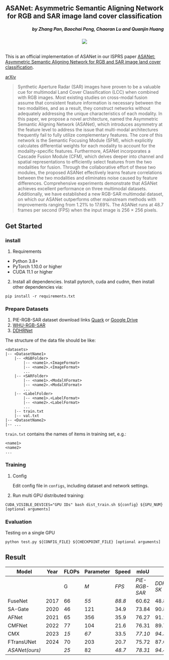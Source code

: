 <h2 align="center">ASANet: Asymmetric Semantic Aligning Network for RGB and SAR image land cover classification</h2>

<h5 align="right">by Zhang Pan, Baochai Peng, Chaoran Lu and Quanjin Huang</h5>


<div align="center">
  <img src="https://raw.githubusercontent.com/whu-pzhang/ASANet/master/ASANet_arch.jpg"><br><br>
</div>


This is an official implementation of ASANet in our ISPRS paper [ASANet: Asymmetric Semantic Aligning Network for RGB and SAR image land cover classification](https://www.sciencedirect.com/science/article/abs/pii/S0924271624003630).

[arXiv]()

>Synthetic Aperture Radar (SAR) images have proven to be a valuable cue for multimodal Land Cover Classification (LCC) when combined with RGB images. Most existing studies on cross-modal fusion assume that consistent feature information is necessary between the two modalities, and as a result, they construct networks without adequately addressing the unique characteristics of each modality. In this paper, we propose a novel architecture, named the Asymmetric Semantic Aligning Network (ASANet), which introduces asymmetry at the feature level to address the issue that multi-modal architectures frequently fail to fully utilize complementary features. The core of this network is the Semantic Focusing Module (SFM), which explicitly calculates differential weights for each modality to account for the modality-specific features. Furthermore, ASANet incorporates a Cascade Fusion Module (CFM), which delves deeper into channel and spatial representations to efficiently select features from the two modalities for fusion. Through the collaborative effort of these two modules, the proposed ASANet effectively learns feature correlations between the two modalities and eliminates noise caused by feature differences. Comprehensive experiments demonstrate that ASANet achieves excellent performance on three multimodal datasets. Additionally, we have established a new RGB-SAR multimodal dataset, on which our ASANet outperforms other mainstream methods with improvements ranging from 1.21% to 17.69%. The ASANet runs at 48.7 frames per second (FPS) when the input image is 256 × 256 pixels.



## Get Started

### install

1. Requirements

* Python 3.8+
* PyTorch 1.10.0 or higher
* CUDA 11.1 or higher


2. Install all dependencies. Install pytorch, cuda and cudnn, then install other dependencies via:

```
pip install -r requirements.txt
```

### Prepare Datasets

1. PIE-RGB-SAR dataset download links [Quark](https://pan.quark.cn/s/383b348cbbea) or [Google Drive](https://drive.google.com/file/d/1O7gNoRTHfxM7ih3CJprvlBijqwYccn2C/view?usp=sharing)
2. [WHU-RGB-SAR](https://github.com/AmberHen/WHU-OPT-SAR-dataset)
3. [DDHRNet](https://github.com/XD-MG/DDHRNet/tree/main)


The structure of the data file should be like:

```shell
<datasets>
|-- <DatasetName1>
    |-- <RGBFolder>
        |-- <name1>.<ImageFormat>
        |-- <name2>.<ImageFormat>
        ...
    |-- <SARFolder>
        |-- <name1>.<ModalXFormat>
        |-- <name2>.<ModalXFormat>
        ...
    |-- <LabelFolder>
        |-- <name1>.<LabelFormat>
        |-- <name2>.<LabelFormat>
        ...
    |-- train.txt
    |-- val.txt
|-- <DatasetName2>
|-- ...
```


`train.txt` contains the names of items in training set, e.g.:

```shell
<name1>
<name2>
...
```
### Training

1. Config

    Edit config file in `configs`, including dataset and network settings.

2. Run multi GPU distributed training:
 
```shell
CUDA_VISIBLE_DEVICES="GPU IDs" bash dist_train.sh ${config} ${GPU_NUM} [optional arguments]
```

### Evaluation

Testing on a single GPU

```shell
python test.py ${CONFIG_FILE} ${CHECKPOINT_FILE} [optional arguments]
```

## Result

| Model          | Year | FLOPs | Parameter | Speed  | mIoU          |           |               |
| -------------- | ---- | ----- | --------- | ------ | ------------- | --------- | ------------- |
|                |      | G     | *M*       | *FPS*  | *PIE-RGB-SAR* | *DDHR-SK* | *WHU-OPT-SAR* |
| FuseNet        | 2017 | 66    | *55*      | *88.8* | 60.62         | 48.87     | 38.01         |
| SA-Gate        | 2020 | 46    | 121       | 34.9   | 73.84         | 90.89     | 53.17         |
| AFNet          | 2021 | 65    | 356       | 35.9   | 76.27         | 91.11     | 53.57         |
| CMFNet         | 2022 | 77    | 104       | 21.6   | 76.31         | 89.79     | 53.72         |
| CMX            | 2023 | *15*  | *67*      | 33.5   | *77.10*       | *94.32*   | *55.68*       |
| FTransUNet     | 2024 | 70    | 203       | 20.7   | 75.72         | 87.64     | 54.47         |
| *ASANet(ours)* |      | *25*  | 82        | *48.7* | *78.31*       | *94.48*   | *56.11*       |

